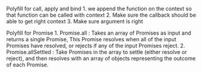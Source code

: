 Polyfill for call, apply and bind
    1. we append the function on the context so that function can be called with context
    2. Make sure the callback should be able to get right context
    3. Make sure argument is right


Polyfill for Promise
    1. Promise.all  : 
        Takes an array of Promises as input and returns a single Promise, 
        This Promise resolves when all of the input Promises have resolved, or rejects if any of the input Promises reject.
    2. Promise.allSettled : 
        Take Promises in the array to settle (either resolve or reject), and then resolves with an array of objects representing the outcome of each Promise.